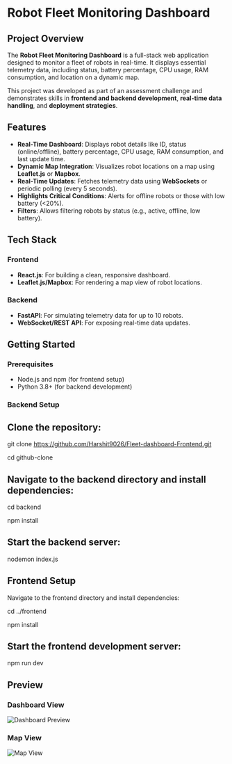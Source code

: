 # Robot Fleet Monitoring Dashboard  

## Project Overview  
The **Robot Fleet Monitoring Dashboard** is a full-stack web application designed to monitor a fleet of robots in real-time. It displays essential telemetry data, including status, battery percentage, CPU usage, RAM consumption, and location on a dynamic map.  

This project was developed as part of an assessment challenge and demonstrates skills in **frontend and backend development**, **real-time data handling**, and **deployment strategies**.  

## Features  
- **Real-Time Dashboard**: Displays robot details like ID, status (online/offline), battery percentage, CPU usage, RAM consumption, and last update time.  
- **Dynamic Map Integration**: Visualizes robot locations on a map using **Leaflet.js** or **Mapbox**.  
- **Real-Time Updates**: Fetches telemetry data using **WebSockets** or periodic polling (every 5 seconds).  
- **Highlights Critical Conditions**: Alerts for offline robots or those with low battery (<20%).  
- **Filters**: Allows filtering robots by status (e.g., active, offline, low battery).

## Tech Stack  
### Frontend  
- **React.js**: For building a clean, responsive dashboard.  
- **Leaflet.js/Mapbox**: For rendering a map view of robot locations.  

### Backend  
- **FastAPI**: For simulating telemetry data for up to 10 robots.  
- **WebSocket/REST API**: For exposing real-time data updates.

## Getting Started  

### Prerequisites  
- Node.js and npm (for frontend setup)  
- Python 3.8+ (for backend development)

### Backend Setup
## Clone the repository:
  git clone https://github.com/Harshit9026/Fleet-dashboard-Frontend.git
   
   cd github-clone
   
## Navigate to the backend directory and install dependencies:

cd backend

npm install


## Start the backend server:

nodemon index.js

## Frontend Setup

Navigate to the frontend directory and install dependencies:

cd ../frontend

npm install

## Start the frontend development server:

npm run dev 


## Preview  

### Dashboard View  
![Dashboard Preview](https://github.com/Harshit9026/Fleet-dashboard-Frontend/src/assets/dashboard.jpg)  

### Map View  
![Map View](https://github.com/Harshit9026/Fleet-dashboard-Frontend/src/assets/mapview1.jpg)  


